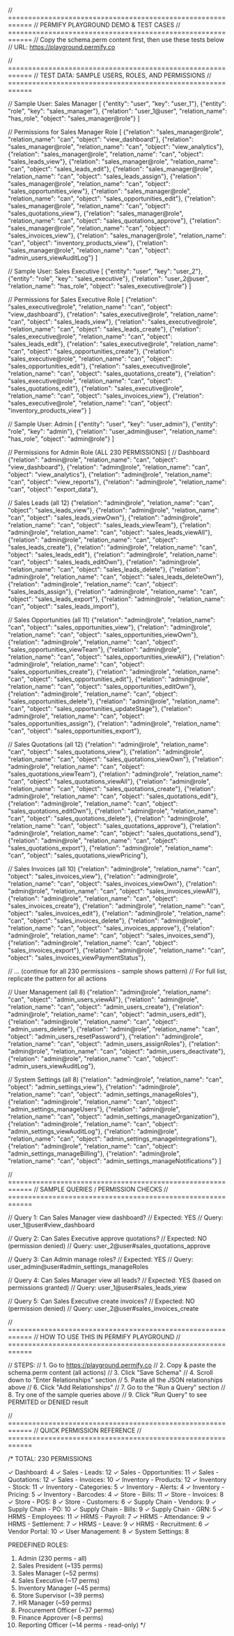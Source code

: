 // ============================================================
// PERMIFY PLAYGROUND DEMO & TEST CASES
// ============================================================
// Copy the schema.perm content first, then use these tests below
// URL: https://playground.permify.co

// ============================================================
// TEST DATA: SAMPLE USERS, ROLES, AND PERMISSIONS
// ============================================================

// Sample User: Sales Manager
[
  {"entity": "user", "key": "user_1"},
  {"entity": "role", "key": "sales_manager"},
  {"relation": "user_1@user", "relation_name": "has_role", "object": "sales_manager@role"}
]

// Permissions for Sales Manager Role
[
  {"relation": "sales_manager@role", "relation_name": "can", "object": "view_dashboard"},
  {"relation": "sales_manager@role", "relation_name": "can", "object": "view_analytics"},
  {"relation": "sales_manager@role", "relation_name": "can", "object": "sales_leads_view"},
  {"relation": "sales_manager@role", "relation_name": "can", "object": "sales_leads_edit"},
  {"relation": "sales_manager@role", "relation_name": "can", "object": "sales_leads_assign"},
  {"relation": "sales_manager@role", "relation_name": "can", "object": "sales_opportunities_view"},
  {"relation": "sales_manager@role", "relation_name": "can", "object": "sales_opportunities_edit"},
  {"relation": "sales_manager@role", "relation_name": "can", "object": "sales_quotations_view"},
  {"relation": "sales_manager@role", "relation_name": "can", "object": "sales_quotations_approve"},
  {"relation": "sales_manager@role", "relation_name": "can", "object": "sales_invoices_view"},
  {"relation": "sales_manager@role", "relation_name": "can", "object": "inventory_products_view"},
  {"relation": "sales_manager@role", "relation_name": "can", "object": "admin_users_viewAuditLog"}
]

// Sample User: Sales Executive
[
  {"entity": "user", "key": "user_2"},
  {"entity": "role", "key": "sales_executive"},
  {"relation": "user_2@user", "relation_name": "has_role", "object": "sales_executive@role"}
]

// Permissions for Sales Executive Role
[
  {"relation": "sales_executive@role", "relation_name": "can", "object": "view_dashboard"},
  {"relation": "sales_executive@role", "relation_name": "can", "object": "sales_leads_view"},
  {"relation": "sales_executive@role", "relation_name": "can", "object": "sales_leads_create"},
  {"relation": "sales_executive@role", "relation_name": "can", "object": "sales_leads_edit"},
  {"relation": "sales_executive@role", "relation_name": "can", "object": "sales_opportunities_create"},
  {"relation": "sales_executive@role", "relation_name": "can", "object": "sales_opportunities_edit"},
  {"relation": "sales_executive@role", "relation_name": "can", "object": "sales_quotations_create"},
  {"relation": "sales_executive@role", "relation_name": "can", "object": "sales_quotations_edit"},
  {"relation": "sales_executive@role", "relation_name": "can", "object": "sales_invoices_view"},
  {"relation": "sales_executive@role", "relation_name": "can", "object": "inventory_products_view"}
]

// Sample User: Admin
[
  {"entity": "user", "key": "user_admin"},
  {"entity": "role", "key": "admin"},
  {"relation": "user_admin@user", "relation_name": "has_role", "object": "admin@role"}
]

// Permissions for Admin Role (ALL 230 PERMISSIONS)
[
  // Dashboard
  {"relation": "admin@role", "relation_name": "can", "object": "view_dashboard"},
  {"relation": "admin@role", "relation_name": "can", "object": "view_analytics"},
  {"relation": "admin@role", "relation_name": "can", "object": "view_reports"},
  {"relation": "admin@role", "relation_name": "can", "object": "export_data"},
  
  // Sales Leads (all 12)
  {"relation": "admin@role", "relation_name": "can", "object": "sales_leads_view"},
  {"relation": "admin@role", "relation_name": "can", "object": "sales_leads_viewOwn"},
  {"relation": "admin@role", "relation_name": "can", "object": "sales_leads_viewTeam"},
  {"relation": "admin@role", "relation_name": "can", "object": "sales_leads_viewAll"},
  {"relation": "admin@role", "relation_name": "can", "object": "sales_leads_create"},
  {"relation": "admin@role", "relation_name": "can", "object": "sales_leads_edit"},
  {"relation": "admin@role", "relation_name": "can", "object": "sales_leads_editOwn"},
  {"relation": "admin@role", "relation_name": "can", "object": "sales_leads_delete"},
  {"relation": "admin@role", "relation_name": "can", "object": "sales_leads_deleteOwn"},
  {"relation": "admin@role", "relation_name": "can", "object": "sales_leads_assign"},
  {"relation": "admin@role", "relation_name": "can", "object": "sales_leads_export"},
  {"relation": "admin@role", "relation_name": "can", "object": "sales_leads_import"},
  
  // Sales Opportunities (all 11)
  {"relation": "admin@role", "relation_name": "can", "object": "sales_opportunities_view"},
  {"relation": "admin@role", "relation_name": "can", "object": "sales_opportunities_viewOwn"},
  {"relation": "admin@role", "relation_name": "can", "object": "sales_opportunities_viewTeam"},
  {"relation": "admin@role", "relation_name": "can", "object": "sales_opportunities_viewAll"},
  {"relation": "admin@role", "relation_name": "can", "object": "sales_opportunities_create"},
  {"relation": "admin@role", "relation_name": "can", "object": "sales_opportunities_edit"},
  {"relation": "admin@role", "relation_name": "can", "object": "sales_opportunities_editOwn"},
  {"relation": "admin@role", "relation_name": "can", "object": "sales_opportunities_delete"},
  {"relation": "admin@role", "relation_name": "can", "object": "sales_opportunities_updateStage"},
  {"relation": "admin@role", "relation_name": "can", "object": "sales_opportunities_assign"},
  {"relation": "admin@role", "relation_name": "can", "object": "sales_opportunities_export"},
  
  // Sales Quotations (all 12)
  {"relation": "admin@role", "relation_name": "can", "object": "sales_quotations_view"},
  {"relation": "admin@role", "relation_name": "can", "object": "sales_quotations_viewOwn"},
  {"relation": "admin@role", "relation_name": "can", "object": "sales_quotations_viewTeam"},
  {"relation": "admin@role", "relation_name": "can", "object": "sales_quotations_viewAll"},
  {"relation": "admin@role", "relation_name": "can", "object": "sales_quotations_create"},
  {"relation": "admin@role", "relation_name": "can", "object": "sales_quotations_edit"},
  {"relation": "admin@role", "relation_name": "can", "object": "sales_quotations_editOwn"},
  {"relation": "admin@role", "relation_name": "can", "object": "sales_quotations_delete"},
  {"relation": "admin@role", "relation_name": "can", "object": "sales_quotations_approve"},
  {"relation": "admin@role", "relation_name": "can", "object": "sales_quotations_send"},
  {"relation": "admin@role", "relation_name": "can", "object": "sales_quotations_export"},
  {"relation": "admin@role", "relation_name": "can", "object": "sales_quotations_viewPricing"},
  
  // Sales Invoices (all 10)
  {"relation": "admin@role", "relation_name": "can", "object": "sales_invoices_view"},
  {"relation": "admin@role", "relation_name": "can", "object": "sales_invoices_viewOwn"},
  {"relation": "admin@role", "relation_name": "can", "object": "sales_invoices_viewAll"},
  {"relation": "admin@role", "relation_name": "can", "object": "sales_invoices_create"},
  {"relation": "admin@role", "relation_name": "can", "object": "sales_invoices_edit"},
  {"relation": "admin@role", "relation_name": "can", "object": "sales_invoices_delete"},
  {"relation": "admin@role", "relation_name": "can", "object": "sales_invoices_approve"},
  {"relation": "admin@role", "relation_name": "can", "object": "sales_invoices_send"},
  {"relation": "admin@role", "relation_name": "can", "object": "sales_invoices_export"},
  {"relation": "admin@role", "relation_name": "can", "object": "sales_invoices_viewPaymentStatus"},
  
  // ... (continue for all 230 permissions - sample shows pattern)
  // For full list, replicate the pattern for all actions
  
  // User Management (all 8)
  {"relation": "admin@role", "relation_name": "can", "object": "admin_users_viewAll"},
  {"relation": "admin@role", "relation_name": "can", "object": "admin_users_create"},
  {"relation": "admin@role", "relation_name": "can", "object": "admin_users_edit"},
  {"relation": "admin@role", "relation_name": "can", "object": "admin_users_delete"},
  {"relation": "admin@role", "relation_name": "can", "object": "admin_users_resetPassword"},
  {"relation": "admin@role", "relation_name": "can", "object": "admin_users_assignRoles"},
  {"relation": "admin@role", "relation_name": "can", "object": "admin_users_deactivate"},
  {"relation": "admin@role", "relation_name": "can", "object": "admin_users_viewAuditLog"},
  
  // System Settings (all 8)
  {"relation": "admin@role", "relation_name": "can", "object": "admin_settings_view"},
  {"relation": "admin@role", "relation_name": "can", "object": "admin_settings_manageRoles"},
  {"relation": "admin@role", "relation_name": "can", "object": "admin_settings_manageUsers"},
  {"relation": "admin@role", "relation_name": "can", "object": "admin_settings_manageOrganization"},
  {"relation": "admin@role", "relation_name": "can", "object": "admin_settings_viewAuditLog"},
  {"relation": "admin@role", "relation_name": "can", "object": "admin_settings_manageIntegrations"},
  {"relation": "admin@role", "relation_name": "can", "object": "admin_settings_manageBilling"},
  {"relation": "admin@role", "relation_name": "can", "object": "admin_settings_manageNotifications"}
]

// ============================================================
// SAMPLE QUERIES / PERMISSION CHECKS
// ============================================================

// Query 1: Can Sales Manager view dashboard?
// Expected: YES
// Query: user_1@user#view_dashboard

// Query 2: Can Sales Executive approve quotations?
// Expected: NO (permission denied)
// Query: user_2@user#sales_quotations_approve

// Query 3: Can Admin manage roles?
// Expected: YES
// Query: user_admin@user#admin_settings_manageRoles

// Query 4: Can Sales Manager view all leads?
// Expected: YES (based on permissions granted)
// Query: user_1@user#sales_leads_view

// Query 5: Can Sales Executive create invoices?
// Expected: NO (permission denied)
// Query: user_2@user#sales_invoices_create

// ============================================================
// HOW TO USE THIS IN PERMIFY PLAYGROUND
// ============================================================

// STEPS:
// 1. Go to https://playground.permify.co
// 2. Copy & paste the schema.perm content (all actions)
// 3. Click "Save Schema"
// 4. Scroll down to "Enter Relationships" section
// 5. Paste all the JSON relationships above
// 6. Click "Add Relationships"
// 7. Go to the "Run a Query" section
// 8. Try one of the sample queries above
// 9. Click "Run Query" to see PERMITED or DENIED result

// ============================================================
// QUICK PERMISSION REFERENCE
// ============================================================

/*
TOTAL: 230 PERMISSIONS

✓ Dashboard: 4
✓ Sales - Leads: 12
✓ Sales - Opportunities: 11
✓ Sales - Quotations: 12
✓ Sales - Invoices: 10
✓ Inventory - Products: 12
✓ Inventory - Stock: 11
✓ Inventory - Categories: 5
✓ Inventory - Alerts: 4
✓ Inventory - Pricing: 5
✓ Inventory - Barcodes: 4
✓ Store - Bills: 11
✓ Store - Invoices: 8
✓ Store - POS: 8
✓ Store - Customers: 6
✓ Supply Chain - Vendors: 9
✓ Supply Chain - PO: 10
✓ Supply Chain - Bills: 9
✓ Supply Chain - GRN: 5
✓ HRMS - Employees: 11
✓ HRMS - Payroll: 7
✓ HRMS - Attendance: 9
✓ HRMS - Settlement: 7
✓ HRMS - Leave: 9
✓ HRMS - Recruitment: 6
✓ Vendor Portal: 10
✓ User Management: 8
✓ System Settings: 8

PREDEFINED ROLES:
1. Admin (230 perms - all)
2. Sales President (~135 perms)
3. Sales Manager (~52 perms)
4. Sales Executive (~17 perms)
5. Inventory Manager (~45 perms)
6. Store Supervisor (~39 perms)
7. HR Manager (~59 perms)
8. Procurement Officer (~37 perms)
9. Finance Approver (~8 perms)
10. Reporting Officer (~14 perms - read-only)
*/
